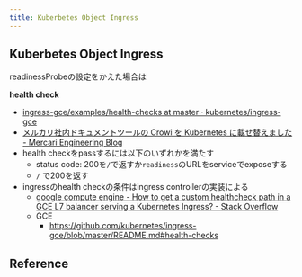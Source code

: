 ```yaml
---
title: Kuberbetes Object Ingress
---
```


## Kuberbetes Object Ingress
readinessProbeの設定をかえた場合は

**health check**

* [ingress-gce/examples/health-checks at master · kubernetes/ingress-gce](https://github.com/kubernetes/ingress-gce/tree/master/examples/health-checks)
* [メルカリ社内ドキュメントツールの Crowi を Kubernetes に載せ替えました - Mercari Engineering Blog](http://tech.mercari.com/entry/2017/09/11/150000)
* health checkをpassするには以下のいずれかを満たす
    * status code: 200を`/`で返すか`readiness`のURLをserviceでexposeする
    * `/` で200を返す
* ingressのhealth checkの条件はingress controllerの実装による
    * [google compute engine - How to get a custom healthcheck path in a GCE L7 balancer serving a Kubernetes Ingress? - Stack Overflow](https://stackoverflow.com/questions/44584270/how-to-get-a-custom-healthcheck-path-in-a-gce-l7-balancer-serving-a-kubernetes-i)
    * GCE
        * https://github.com/kubernetes/ingress-gce/blob/master/README.md#health-checks

## Reference
